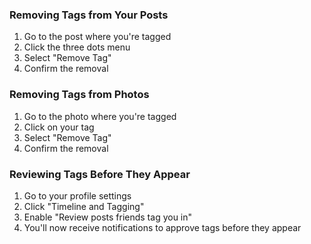 ### Removing Tags from Your Posts

1. Go to the post where you're tagged
2. Click the three dots menu
3. Select "Remove Tag"
4. Confirm the removal

### Removing Tags from Photos

1. Go to the photo where you're tagged
2. Click on your tag
3. Select "Remove Tag"
4. Confirm the removal

### Reviewing Tags Before They Appear

1. Go to your profile settings
2. Click "Timeline and Tagging"
3. Enable "Review posts friends tag you in"
4. You'll now receive notifications to approve tags before they appear